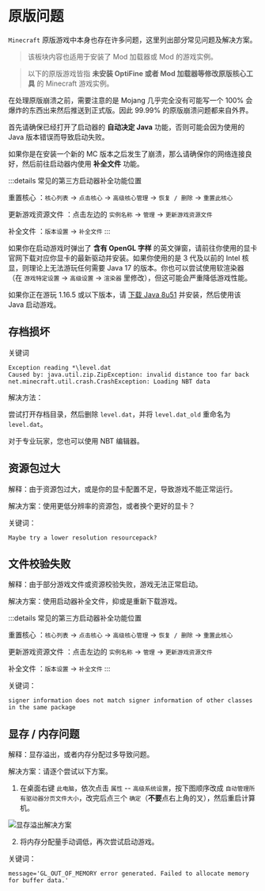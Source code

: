 # 原版问题

`Minecraft` 原版游戏中本身也存在许多问题，这里列出部分常见问题及解决方案。

> 该板块内容也适用于安装了 Mod 加载器或 Mod 的游戏实例。

> 以下的原版游戏皆指 **未安装 OptiFine 或者 Mod 加载器等修改原版核心工具** 的 Minecraft 游戏实例。

在处理原版崩溃之前，需要注意的是 Mojang 几乎完全没有可能写一个 100% 会爆炸的东西出来然后推送到正式版。因此 99.99% 的原版崩溃问题都来自外界。

首先请确保已经打开了启动器的 **自动决定 Java** 功能，否则可能会因为使用的 Java 版本错误而导致启动失败。

如果你是在安装一个新的 MC 版本之后发生了崩溃，那么请确保你的网络连接良好，然后前往启动器内使用 **补全文件** 功能。

:::details 常见的第三方启动器补全功能位置

重置核心 <LauncherBadge type="bakaxl" text="BakaXL" />：`核心列表` -> `点击核心` -> `高级核心管理` -> `恢复 / 删除` -> `重置此核心`

更新游戏资源文件 <LauncherBadge type="hmcl" text="HMCL" />：点击左边的 `实例名称` -> `管理` -> `更新游戏资源文件`

补全文件 <LauncherBadge type="pcl" text="PCL2" />：`版本设置` -> `补全文件`
:::

如果你在启动游戏时弹出了 **含有 OpenGL 字样** 的英文弹窗，请前往你使用的显卡官网下载对应你显卡的最新驱动并安装。如果你使用的是 3 代及以前的 Intel 核显，则理论上无法游玩任何需要 Java 17 的版本。你也可以尝试使用软渲染器<LauncherBadge type="hmcl" text="仅 HMCL" />（在 `游戏特定设置` -> `高级设置` -> `渲染器` 里修改），但这可能会严重降低游戏性能。

如果你正在游玩 1.16.5 或以下版本，请 [下载 Java 8u51](https://cdn.crashmc.com/https://github.com/frekele/oracle-java/releases/download/8u51-b16/jre-8u51-windows-x64.exe) 并安装，然后使用该 Java 启动游戏。

## 存档损坏

关键词

```
Exception reading *\level.dat
Caused by: java.util.zip.ZipException: invalid distance too far back
net.minecraft.util.crash.CrashException: Loading NBT data
```

解决方法：

尝试打开存档目录，然后删除 `level.dat`，并将 `level.dat_old` 重命名为 `level.dat`。

对于专业玩家，您也可以使用 NBT 编辑器。

## 资源包过大

解释：由于资源包过大，或是你的显卡配置不足，导致游戏不能正常运行。

解决方案：使用更低分辨率的资源包，或者换个更好的显卡？

关键词：

```
Maybe try a lower resolution resourcepack?
```

## 文件校验失败

解释：由于部分游戏文件或资源校验失败，游戏无法正常启动。

解决方案：使用启动器补全文件，抑或是重新下载游戏。

:::details 常见的第三方启动器补全功能位置

重置核心 <LauncherBadge type="bakaxl" text="BakaXL" />：`核心列表` -> `点击核心` -> `高级核心管理` -> `恢复 / 删除` -> `重置此核心`

更新游戏资源文件 <LauncherBadge type="hmcl" text="HMCL" />：点击左边的 `实例名称` -> `管理` -> `更新游戏资源文件`

补全文件 <LauncherBadge type="pcl" text="PCL2" />：`版本设置` -> `补全文件`
:::

关键词：

```
signer information does not match signer information of other classes in the same package
```

## 显存 / 内存问题

解释：显存溢出，或者内存分配过多导致问题。

解决方案：请逐个尝试以下方案。

1. 在桌面右键 `此电脑`，依次点击 `属性` -- `高级系统设置`，按下图顺序改成 `自动管理所有驱动器分页文件大小`，改完后点三个 `确定`（**不要**点右上角的叉），然后重启计算机。

![显存溢出解决方案](https://img.kookapp.cn/assets/2023-03/bGbLMNRnws1020j1.png)

2. 将内存分配量手动调低，再次尝试启动游戏。

关键词：

```
message='GL_OUT_OF_MEMORY error generated. Failed to allocate memory for buffer data.'
```
